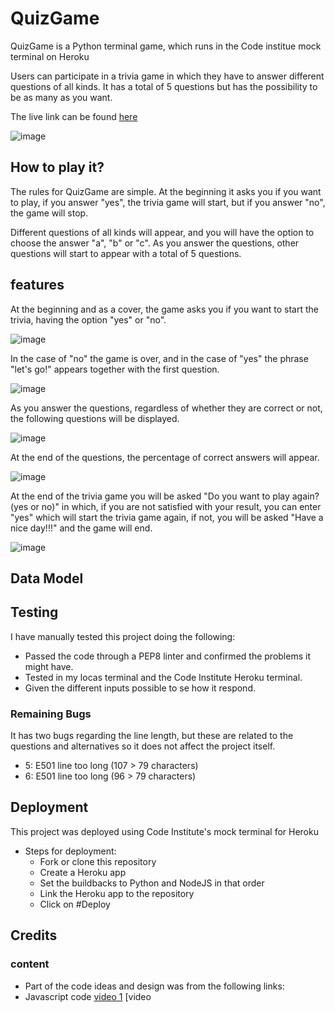 # QuizGame

QuizGame is a Python terminal game, which runs in the Code institue mock terminal on Heroku

Users can participate in a trivia game in which they have to answer different questions of all kinds. It has a total of 5 questions but has the possibility to be as many as you want.

The live link can be found [here](https://quiz-game-project-f9cd2923ecb8.herokuapp.com/)

![image](https://github.com/iweinacker/QuizGame/assets/130374663/ff419db2-b509-41bd-a446-0e9b3c13d1a5)

## How to play it?

The rules for QuizGame are simple. At the beginning it asks you if you want to play, if you answer "yes", the trivia game will start, but if you answer "no", the game will stop. 

Different questions of all kinds will appear, and you will have the option to choose the answer "a", "b" or "c". As you answer the questions, other questions will start to appear with a total of 5 questions. 

## features

At the beginning and as a cover, the game asks you if you want to start the trivia, having the option "yes" or "no". 

![image](https://github.com/iweinacker/QuizGame/assets/130374663/2fd6ddc1-736b-4f0f-9eec-f616a681eb97)

In the case of "no" the game is over, and in the case of "yes" the phrase "let's go!" appears together with the first question.

![image](https://github.com/iweinacker/QuizGame/assets/130374663/7261aecc-d055-4881-88a7-44e27bb6d485)

As you answer the questions, regardless of whether they are correct or not, the following questions will be displayed. 

![image](https://github.com/iweinacker/QuizGame/assets/130374663/5bc06d48-e1a6-46ad-bc58-f356a1f61d33)

At the end of the questions, the percentage of correct answers will appear. 

![image](https://github.com/iweinacker/QuizGame/assets/130374663/c22fa99a-a1d4-44bb-957f-77c91d013bd4)

At the end of the trivia game you will be asked "Do you want to play again? (yes or no)" in which, if you are not satisfied with your result, you can enter "yes" which will start the trivia game again, if not, you will be asked "Have a nice day!!!" and the game will end.

![image](https://github.com/iweinacker/QuizGame/assets/130374663/d29812da-449b-4385-91c3-322b959c09c5)


## Data Model



## Testing

I have manually tested this project doing the following:

- Passed the code through a PEP8 linter and confirmed the problems it might have.
- Tested in my locas terminal and the Code Institute Heroku terminal.
- Given the different inputs possible to se how it respond.

### Remaining Bugs

It has two bugs regarding the line length, but these are related to the questions and alternatives so it does not affect the project itself.

- 5: E501 line too long (107 > 79 characters)
- 6: E501 line too long (96 > 79 characters)


## Deployment

This project was deployed using Code Institute's mock terminal for Heroku

- Steps for deployment:
  - Fork or clone this repository
  - Create a Heroku app
  - Set the buildbacks to Python and NodeJS in that order
  - Link the Heroku app to the repository
  - Click on #Deploy 

## Credits

### content
- Part of the code ideas and design was from the following links:
- Javascript code [video 1](https://www.youtube.com/watch?v=jSBGBsJSXeU&t=1151s) [video 

